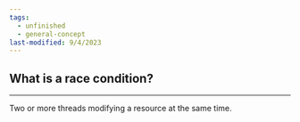```yaml
---
tags:
  - unfinished
  - general-concept
last-modified: 9/4/2023
---
```

## What is a race condition?
---
Two or more threads modifying a resource at the same time. 